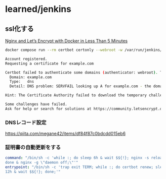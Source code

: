 # learned/jenkins

## ssl化する

[Nginx and Let’s Encrypt with Docker in Less Than 5 Minutes](https://pentacent.medium.com/nginx-and-lets-encrypt-with-docker-in-less-than-5-minutes-b4b8a60d3a71)


```bash
docker compose run --rm certbot certonly --webroot -w /var/run/jenkins/war/ -d 118.27.19.230
```

```bash
Account registered.
Requesting a certificate for example.com

Certbot failed to authenticate some domains (authenticator: webroot). The Certificate Authority reported these problems:
  Domain: example.com
  Type:   dns
  Detail: DNS problem: SERVFAIL looking up A for example.com - the domain's nameservers may be malfunctioning; DNS problem: SERVFAIL looking up AAAA for example.com - the domain's nameservers may be malfunctioning

Hint: The Certificate Authority failed to download the temporary challenge files created by Certbot. Ensure that the listed domains serve their content from the provided --webroot-path/-w and that files created there can be downloaded from the internet.

Some challenges have failed.
Ask for help or search for solutions at https://community.letsencrypt.org. See the logfile /var/log/letsencrypt/letsencrypt.log or re-run Certbot with -v for more details.
```

### DNSレコード設定

https://qiita.com/megane42/items/df84f87c0bdcdd015eb6


### 証明書の自動更新をする

```yml
command: "/bin/sh -c 'while :; do sleep 6h & wait $${!}; nginx -s reload; 
done & nginx -g \"daemon off;\"'"
entrypoint: "/bin/sh -c 'trap exit TERM; while :; do certbot renew; sleep 
12h & wait $${!}; done;'"
```